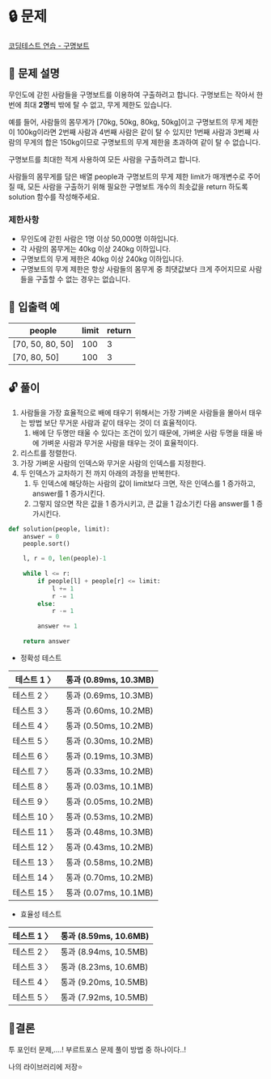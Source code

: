 # 🔒 문제

[코딩테스트 연습 - 구명보트](https://programmers.co.kr/learn/courses/30/lessons/42885)

## 📌 문제 설명

무인도에 갇힌 사람들을 구명보트를 이용하여 구출하려고 합니다. 구명보트는 작아서 한 번에 최대 **2명**씩 밖에 탈 수 없고, 무게 제한도 있습니다.

예를 들어, 사람들의 몸무게가 [70kg, 50kg, 80kg, 50kg]이고 구명보트의 무게 제한이 100kg이라면 2번째 사람과 4번째 사람은 같이 탈 수 있지만 1번째 사람과 3번째 사람의 무게의 합은 150kg이므로 구명보트의 무게 제한을 초과하여 같이 탈 수 없습니다.

구명보트를 최대한 적게 사용하여 모든 사람을 구출하려고 합니다.

사람들의 몸무게를 담은 배열 people과 구명보트의 무게 제한 limit가 매개변수로 주어질 때, 모든 사람을 구출하기 위해 필요한 구명보트 개수의 최솟값을 return 하도록 solution 함수를 작성해주세요.

### 제한사항

- 무인도에 갇힌 사람은 1명 이상 50,000명 이하입니다.
- 각 사람의 몸무게는 40kg 이상 240kg 이하입니다.
- 구명보트의 무게 제한은 40kg 이상 240kg 이하입니다.
- 구명보트의 무게 제한은 항상 사람들의 몸무게 중 최댓값보다 크게 주어지므로 사람들을 구출할 수 없는 경우는 없습니다.

## 🔎 **입출력 예**

| people | limit | return |
| --- | --- | --- |
| [70, 50, 80, 50] | 100 | 3 |
| [70, 80, 50] | 100 | 3 |

## 🔓 풀이

1. 사람들을 가장 효율적으로 배에 태우기 위해서는 가장 가벼운 사람들을 몰아서 태우는 방법 보단 무거운 사람과 같이 태우는 것이 더 효율적이다.
    1. 배에 단 두명만 태울 수 있다는 조건이 있기 때문에, 가벼운 사람 두명을 태울 바에 가벼운 사람과 무거운 사람을 태우는 것이 효율적이다.
2. 리스트를 정렬한다.
3. 가장 가벼운 사람의 인덱스와 무거운 사람의 인덱스를 지정한다.
4. 두 인덱스가 교차하기 전 까지 아래의 과정을 반복한다. 
    1. 두 인덱스에 해당하는 사람의 값이 limit보다 크면, 작은 인덱스를 1 증가하고, answer를 1 증가시킨다.
    2. 그렇지 않으면 작은 값을 1 증가시키고, 큰 값을 1 감소기킨 다음 answer를 1 증가시킨다. 

```python
def solution(people, limit):
    answer = 0
    people.sort()

    l, r = 0, len(people)-1
    
    while l <= r:
        if people[l] + people[r] <= limit:
            l += 1
            r -= 1
        else:
            r -= 1
        
        answer += 1
        
    return answer
```

- 정확성 테스트

| 테스트 1 〉 | 통과 (0.89ms, 10.3MB) |
| --- | --- |
| 테스트 2 〉 | 통과 (0.69ms, 10.3MB) |
| 테스트 3 〉 | 통과 (0.60ms, 10.2MB) |
| 테스트 4 〉 | 통과 (0.50ms, 10.2MB) |
| 테스트 5 〉 | 통과 (0.30ms, 10.2MB) |
| 테스트 6 〉 | 통과 (0.19ms, 10.3MB) |
| 테스트 7 〉 | 통과 (0.33ms, 10.2MB) |
| 테스트 8 〉 | 통과 (0.03ms, 10.1MB) |
| 테스트 9 〉 | 통과 (0.05ms, 10.2MB) |
| 테스트 10 〉 | 통과 (0.53ms, 10.2MB) |
| 테스트 11 〉 | 통과 (0.48ms, 10.3MB) |
| 테스트 12 〉 | 통과 (0.43ms, 10.2MB) |
| 테스트 13 〉 | 통과 (0.58ms, 10.2MB) |
| 테스트 14 〉 | 통과 (0.70ms, 10.2MB) |
| 테스트 15 〉 | 통과 (0.07ms, 10.1MB) |
- 효율성 테스트

| 테스트 1 〉 | 통과 (8.59ms, 10.6MB) |
| --- | --- |
| 테스트 2 〉 | 통과 (8.94ms, 10.5MB) |
| 테스트 3 〉 | 통과 (8.23ms, 10.6MB) |
| 테스트 4 〉 | 통과 (9.20ms, 10.5MB) |
| 테스트 5 〉 | 통과 (7.92ms, 10.5MB) |

## 📎결론

투 포인터 문제,….! 부르트포스 문제 풀이 방법 중 하나이다..! 

나의 라이브러리에 저장⭐